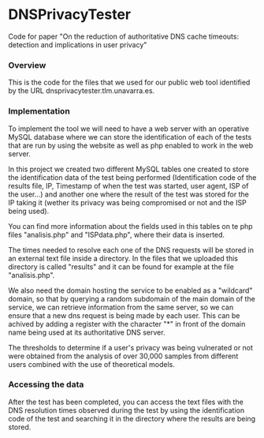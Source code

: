 # DNSPrivacyTester
Code for paper "On the reduction of authoritative DNS cache timeouts: detection and implications in user privacy"

### Overview

This is the code for the files that we used for our public web tool identified by the URL dnsprivacytester.tlm.unavarra.es.

### Implementation

To implement the tool we will need to have a web server with an operative MySQL database where we can store the identification of each of the tests that are run by using the website as well as php enabled to work in the web server.

In this project we created two different MySQL tables one created to store the identification data of the test being performed (Identification code of the results file, IP, Timestamp of when the test was started, user agent, ISP of the user...) and another one where the result of the test was stored for the IP taking it (wether its privacy was being compromised or not and the ISP being used). 

You can find more information about the fields used in this tables on te php files "analisis.php" and  "ISPdata.php", where their data is inserted.

The times needed to resolve each one of the DNS requests will be stored in an external text file inside a directory. In the files that we uploaded this directory is called "results" and it can be found for example at the file "analisis.php".

We also need the domain hosting the service to be enabled as a "wildcard" domain, so that by querying a random subdomain of the main domain of the service, we can retrieve information from the same server, so we can ensure that a new dns request is being made by each user. 
This can be achived by adding a register with the character "*" in front of the domain name being used at its authoritative DNS server.

The thresholds to determine if a user's privacy was being vulnerated or not were obtained from the analysis of over 30,000 samples from different users combined with the use of theoretical models.

### Accessing the data

After the test has been completed, you can access the text files with the DNS resolution times observed during the test by using the identification code of the test and searching it in the directory where the results are being stored. 
